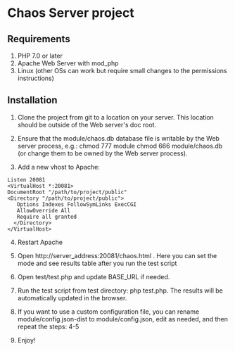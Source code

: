 # Chaos Server project

## Requirements

1. PHP 7.0 or later
2. Apache Web Server with mod_php
3. Linux (other OSs can work but require small changes to the permissions instructions)

## Installation

1. Clone the project from git to a location on your server.  This location should be outside of the Web server's doc root.

2. Ensure that the module/chaos.db database file is writable by the Web server process, e.g.:
   chmod 777 module
   chmod 666 module/chaos.db
   (or change them to be owned by the Web server process).

3. Add a new vhost to Apache:
```
Listen 20081
<VirtualHost *:20081>
DocumentRoot "/path/to/project/public"
<Directory "/path/to/project/public">
   Options Indexes FollowSymLinks ExecCGI
   AllowOverride All
   Require all granted
  </Directory>
</VirtualHost>
 ```  
4. Restart Apache

5. Open http://server_address:20081/chaos.html . Here you can set the mode and see results table after you run the test script

6. Open test/test.php and update BASE_URL if needed.

7. Run the test script from test directory: php test.php. The results will be automatically updated in the browser.

8. If you want to use a custom configuration file, you can rename module/config.json-dist to module/config.json, edit as needed, and then repeat the steps: 4-5

9. Enjoy!
